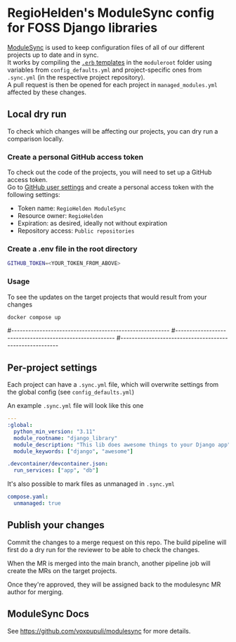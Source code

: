 # RegioHelden's ModuleSync config for FOSS Django libraries

[ModuleSync](https://github.com/voxpupuli/modulesync) is used to keep configuration files of all of our different projects up to date and in sync.  
It works by compiling the [`.erb` templates](https://www.puppet.com/docs/puppet/5.5/lang_template_erb.html) in the `moduleroot` folder using variables from `config_defaults.yml` and project-specific ones from `.sync.yml` (in the respective project repository).  
A pull request is then be opened for each project in `managed_modules.yml` affected by these changes.

## Local dry run

To check which changes will be affecting our projects, you can dry run a comparison locally.

### Create a personal GitHub access token

To check out the code of the projects, you will need to set up a GitHub access token.  
Go to [GitHub user settings](https://github.com/settings/personal-access-tokens) and create a personal access token with the following settings:

* Token name: `RegioHelden ModuleSync`
* Resource owner: `RegioHelden`
* Expiration: as desired, ideally not without expiration
* Repository access: `Public repositories `

### Create a .env file in the root directory

```bash
GITHUB_TOKEN=<YOUR_TOKEN_FROM_ABOVE>
```

### Usage

To see the updates on the target projects that would result from your changes

```bash
docker compose up
```

#--------------------------------------------------------
#--------------------------------------------------------
#--------------------------------------------------------

## Per-project settings

Each project can have a `.sync.yml` file, which will overwrite settings from the global config (see `config_defaults.yml`)

An example `.sync.yml` file will look like this one

```yaml
---
:global:
  python_min_version: "3.11"
  module_rootname: "django_library"
  module_description: "This lib does awesome things to your Django app"
  module_keywords: ["django", "awesome"]

.devcontainer/devcontainer.json:
  run_services: ["app", "db"]
```

It's also possible to mark files as unmanaged in `.sync.yml`

```yaml
compose.yaml:
  unmanaged: true
```

## Publish your changes

Commit the changes to a merge request on this repo.
The build pipeline will first do a dry run for the reviewer to be able to check the changes.

When the MR is merged into the main branch, another pipeline job will create the MRs on the target projects.

Once they're approved, they will be assigned back to the modulesync MR author for merging.

## ModuleSync Docs

See https://github.com/voxpupuli/modulesync for more details.
